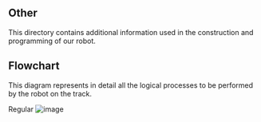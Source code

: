 ## Other

This directory contains additional information used in the construction and programming of our robot.

## Flowchart
This diagram represents in detail all the logical processes to be performed by the robot on the track.

Regular ![image](https://github.com/user-attachments/assets/1952dcad-7ba9-421f-9cfe-cadb51472a03)


